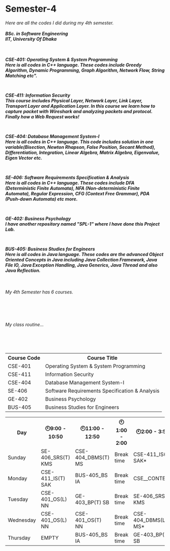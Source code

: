 # Semester-4
<i>Here are all the codes I did during my 4th semester.<i><br><br>
<b>BSc. in Software Engineering</b><br>
<b>IIT, University Of Dhaka<b>
<br>
<br>
<br>

<p>
  <b>CSE-401: Operating System & System Programming </b><br>
  Here is all codes in C++ language. These codes include Greedy Algorithm, Dynamic Programming, Graph Algorithm, Network Flow, String Matching etc".
</p>  

<br>
<p>
  <b>CSE-411: Information Security </b><br>
  This course includes Physical Layer, Network Layer, Link Layer, Transport Layer and Application Layer. In this course we learn how to capture packet with Wireshark and analyzing packets and protocol. Finally  how a Web Request works!
</p>  

<br>

<p>
  <b>CSE-404: Database Management System-I </b><br>
  Here is all codes in C++ language. This code includes solution in one variable(Bisection, Newton Rhapson, False Position, Secant Method), Differentiation, Integration, Linear Algebra, Matrix Algebra, Eigenvalue, Eigen Vector etc. 
</p>

<br> 

<p>
  <b>SE-406: Software Requirements Specification & Analysis </b><br>
  Here is all codes in C++ language. These codes include DFA (Deterministic Finite Automata), NFA (Non-deterministic Finite Automata), Regular Expression, CFG (Context Free Grammar), PDA (Push-down Automata) etc more.
</p>  

<br> 

<p>
  <b>GE-402: Business Psychology </b><br>
  I have another repository named "SPL-1" where I have done this Project Lab. 
</p>  

<br>

<p>
  <b>BUS-405: Business Studies for Engineers </b><br>
  Here is all codes in Java language. These codes are the advanced Object Oriented Concepts in Java including Java Collection Framework, Java File IO, Java Exception Handling, Java Generics, Java Thread and also Java Reflection.
</p>  

<br>

<p>
<h6>My 4th Semester has 6 courses.</h6>
</p>
<table>
  <tr>
    <th>Course Code</th>
    <th>Course Title</th>
  </tr>
  <tr>
    <td>CSE-401</td>
    <td>Operating System & System Programming</td>
  </tr>
  <tr>
    <td>CSE-411</td>
    <td>Information Security </td>
  </tr>
  <tr>
    <td>CSE-404</td>
    <td>Database Management System-I</td>
  </tr>
  <tr>
    <td>SE-406</td>
    <td>Software Requirements Specification & Analysis</td>
  </tr>
  <tr>
    <td>GE-402</td>
    <td>Business Psychology</td>
  </tr>
  <tr>
    <td>BUS-405</td>
    <td>Business Studies for Engineers</td>
  </tr>


  <br>
  <br>
  <p>
  <h6>My class routine...</h6>
  </p>
  <br>
  <br>

  <table>
  <tr>
    <th>Day</th>
    <th>🕙9:00 - 10:50</th>
    <th>🕙11:00 - 12:50</th>
    <th>🕙1:00 - 2:00</th>
    <th>🕙2:00 - 3:50</th>
  </tr>
  <tr>
    <td>Sunday</td>
    <td>SE-406_SRS(T) KMS</td>
    <td>CSE-404_DBMS(T) MS</td>
    <td>Break time</td>
    <td>CSE-411_IS(L) SAK*</td>
  </tr>
  <tr>
    <td>Monday</td>
    <td>CSE-411_IS(T) SAK</td>
    <td>BUS-405_BS IA</td>
    <td>Break time</td>
    <td>CSE__CONTEST</td>
  </tr>
  <tr>
    <td>Tuesday</td>
    <td>CSE-401_OS(L) NN</td>
    <td>GE-403_BP(T) SB</td>
    <td>Break time</td>
    <td>SE-406_SRS(L) KMS</td>
  </tr>
  <tr>
    <td>Wednesday</td>
    <td>CSE-401_OS(L) NN</td>
    <td>CSE-401_OS(T) NN</td>
    <td>Break time</td>
    <td>CSE-404_DBMS(L) MS*</td>
  </tr>
  <tr>
    <td>Thursday</td>
    <td>EMPTY</td>
    <td>BUS-405_BS IA</td>
    <td>Break time</td>
    <td>GE-403_BP(L) SB</td>
  </tr>
  
